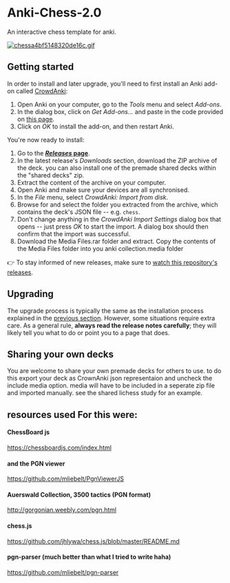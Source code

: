 # Anki-Chess-2.0
An interactive chess template for anki. 

<a href="https://gifyu.com/image/UsTn"><img src="https://s2.gifyu.com/images/chessa4bf5148320de16c.gif" alt="chessa4bf5148320de16c.gif" border="0" /></a>



## Getting started

In order to install and later upgrade, you'll need to first install an Anki add-on called [CrowdAnki](https://github.com/Stvad/CrowdAnki):

1. Open Anki on your computer, go to the _Tools_ menu and select _Add-ons_.
1. In the dialog box, click on _Get Add-ons..._ and paste in the code provided on [this page](https://ankiweb.net/shared/info/1788670778).
1. Click on _OK_ to install the add-on, and then restart Anki.

You're now ready to install:

1. Go to the **[_Releases_ page](https://github.com/TowelSniffer/Anki-Chess-2.0/releases)**.
1. In the latest release's _Downloads_ section, download the ZIP archive of the deck. you can also install one of the premade shared decks within the "shared decks" zip.
1. Extract the content of the archive on your computer.
1. Open Anki and make sure your devices are all synchronised.
1. In the _File_ menu, select _CrowdAnki: Import from disk_.
1. Browse for and select the folder you extracted from the archive, which contains the deck's JSON file -- e.g. `chess`.
1. Don't change anything in the _CrowdAnki Import Settings_ dialog box that opens -- just press _OK_ to start the import. A dialog box should then confirm that the import was successful.
1. Download the Media Files.rar folder and extract. Copy the contents of the Media Files folder into you anki collection.media folder

👉 To stay informed of new releases, make sure to [watch this repository's releases](https://help.github.com/en/articles/watching-and-unwatching-releases-for-a-repository).

## Upgrading

The upgrade process is typically the same as the installation process explained in the [previous section](#getting-started). However, some situations require extra care. As a general rule, **always read the release notes carefully**; they will likely tell you what to do or point you to a page that does.

## Sharing your own decks

You are welcome to share your own premade decks for others to use. to do this export your deck as CrownAnki json representaion and uncheck the include media option. media will have to be included in a seperate zip file and imported manually. see the shared lichess study for an example. 

## resources used For this were:

#### ChessBoard js
https://chessboardjs.com/index.html

#### and the PGN viewer
https://github.com/mliebelt/PgnViewerJS

#### Auerswald Collection, 3500 tactics (PGN format)
http://gorgonian.weebly.com/pgn.html

#### chess.js
https://github.com/jhlywa/chess.js/blob/master/README.md

#### pgn-parser (much better than what I tried to write haha)
https://github.com/mliebelt/pgn-parser
